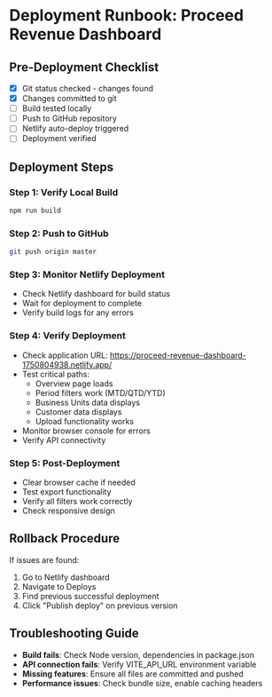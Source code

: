 # Deployment Runbook: Proceed Revenue Dashboard

## Pre-Deployment Checklist
- [x] Git status checked - changes found
- [x] Changes committed to git
- [ ] Build tested locally
- [ ] Push to GitHub repository
- [ ] Netlify auto-deploy triggered
- [ ] Deployment verified

## Deployment Steps

### Step 1: Verify Local Build
```bash
npm run build
```

### Step 2: Push to GitHub
```bash
git push origin master
```

### Step 3: Monitor Netlify Deployment
- Check Netlify dashboard for build status
- Wait for deployment to complete
- Verify build logs for any errors

### Step 4: Verify Deployment
- Check application URL: https://proceed-revenue-dashboard-1750804938.netlify.app/
- Test critical paths:
  - Overview page loads
  - Period filters work (MTD/QTD/YTD)
  - Business Units data displays
  - Customer data displays
  - Upload functionality works
- Monitor browser console for errors
- Verify API connectivity

### Step 5: Post-Deployment
- Clear browser cache if needed
- Test export functionality
- Verify all filters work correctly
- Check responsive design

## Rollback Procedure
If issues are found:
1. Go to Netlify dashboard
2. Navigate to Deploys
3. Find previous successful deployment
4. Click "Publish deploy" on previous version

## Troubleshooting Guide
- **Build fails**: Check Node version, dependencies in package.json
- **API connection fails**: Verify VITE_API_URL environment variable
- **Missing features**: Ensure all files are committed and pushed
- **Performance issues**: Check bundle size, enable caching headers
